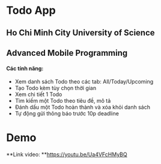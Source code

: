 # Todo App
## Ho Chi Minh City University of Science
## Advanced Mobile Programming

#### Các tính năng:

 - Xem danh sách Todo theo các tab: All/Today/Upcoming
 - Tạo Todo kèm tùy chọn thời gian
 - Xem chi tiết 1 Todo
 - Tìm kiếm một Todo theo tiêu đề, mô tả
 - Đánh dấu một Todo hoàn thành và xóa khỏi danh sách
 - Tự động gửi thông báo trước 10p deadline

# Demo

**Link video: **https://youtu.be/Ua4VFcHMyBQ
